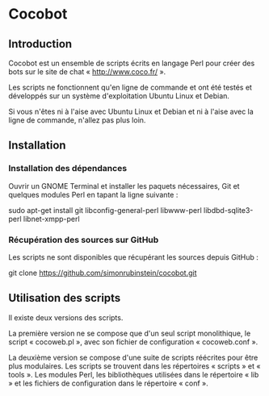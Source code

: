 Cocobot
=======

Introduction
------------

Cocobot est un ensemble de scripts écrits en langage Perl pour créer des bots sur le site de chat « http://www.coco.fr/ ».

Les scripts ne fonctionnent qu'en ligne de commande et ont été testés et développés sur un système d'exploitation Ubuntu Linux et Debian.

Si vous n'êtes ni à l'aise avec Ubuntu Linux et Debian et ni à l'aise avec la ligne de commande, n'allez pas plus loin.

Installation
------------

### Installation des dépendances

Ouvrir un GNOME Terminal et installer les paquets nécessaires, Git et quelques modules Perl en tapant la ligne suivante :

  sudo apt-get install git libconfig-general-perl libwww-perl libdbd-sqlite3-perl libnet-xmpp-perl


### Récupération des sources sur GitHub

Les scripts ne sont disponibles que récupérant les sources depuis GitHub :

  git clone https://github.com/simonrubinstein/cocobot.git


Utilisation des scripts
-----------------------

Il existe deux versions des scripts.

La première version ne se compose que d'un seul script monolithique, le script « cocoweb.pl », avec son fichier de configuration « cocoweb.conf ».

La deuxième version se compose d'une suite de scripts réécrites pour être plus modulaires. Les scripts se trouvent dans les répertoires « scripts » et « tools ». Les modules Perl, les bibliothèques utilisées dans le répertoire « lib » et les fichiers de configuration dans le répertoire « conf ».
